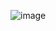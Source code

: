 ![image](https://github.com/yl-me/Notes-of-computer-graphics/blob/master/LearnOpenGL/2Lighting/2.6Multiple%20lights/Multiple%20lights.png)
